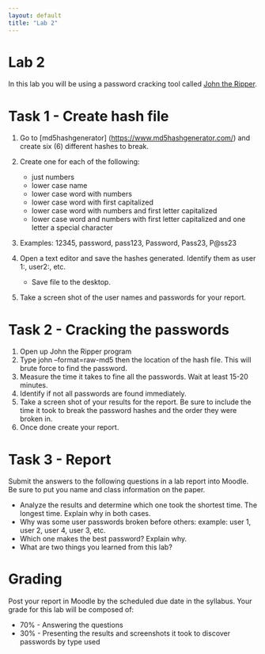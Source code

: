 ```yaml
---
layout: default
title: "Lab 2"
---
```


# Lab 2

In this lab you will be using a password cracking tool called [John the Ripper](https://github.com/magnumripper/JohnTheRipper).

# Task 1 - Create hash file 

1. Go to [md5hashgenerator] (https://www.md5hashgenerator.com/) and create six (6) different hashes to break.
2. Create one for each of the following:
    - just numbers
    - lower case name
    - lower case word with numbers
    - lower case word with first capitalized
    - lower case word with numbers and first letter capitalized
    - lower case word and numbers with first letter capitalized and one letter a special
character

3. Examples: 12345, password, pass123, Password, Pass23, P@ss23
4. Open a text editor and save the hashes generated. Identify them as user 1:, user2:, etc.
    - Save file to the desktop.
5. Take a screen shot of the user names and passwords for your report.

# Task 2 - Cracking the passwords
1. Open up John the Ripper program
2. Type john –format=raw-md5 then the location of the hash file. This will brute force to
find the password.
3. Measure the time it takes to fine all the passwords. Wait at least 15-20 minutes.
4. Identify if not all passwords are found immediately.
5. Take a screen shot of your results for the report. Be sure to include the time it took to
break the password hashes and the order they were broken in.
6. Once done create your report.

# Task 3 - Report

Submit the answers to the following questions in a lab report into Moodle. Be sure to put you
name and class information on the paper.
- Analyze the results and determine which one took the shortest time. The longest time.
Explain why in both cases.
- Why was some user passwords broken before others: example: user 1, user 2, user 4, user 3, etc.
- Which one makes the best password? Explain why.
- What are two things you learned from this lab?

# Grading

Post your report in Moodle by the scheduled due date in the syllabus. Your grade for this lab will be composed of:
- 70% - Answering the questions
- 30% - Presenting the results and screenshots it took to discover passwords by type used
